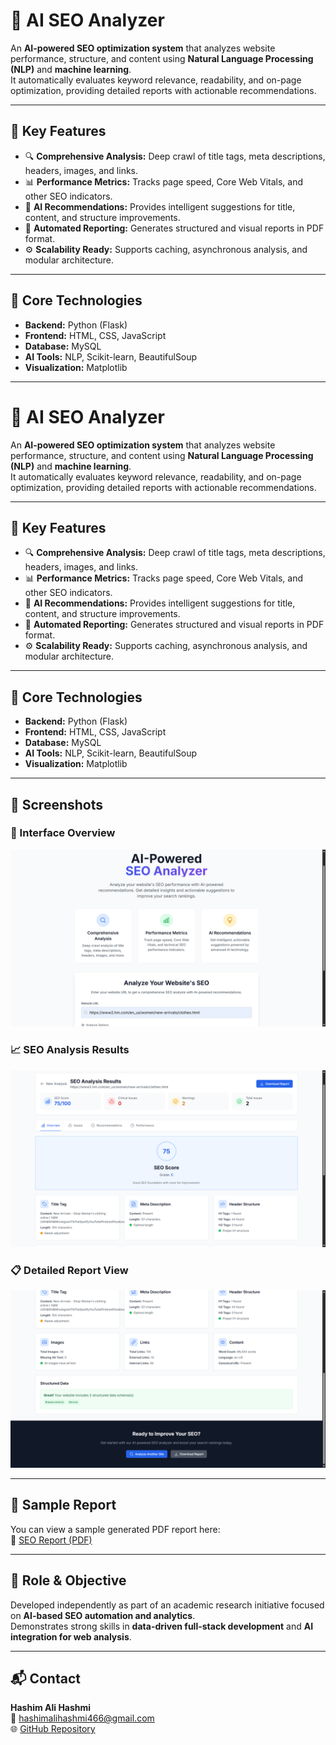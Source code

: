# 🧠 AI SEO Analyzer

An **AI-powered SEO optimization system** that analyzes website performance, structure, and content using **Natural Language Processing (NLP)** and **machine learning**.  
It automatically evaluates keyword relevance, readability, and on-page optimization, providing detailed reports with actionable recommendations.

---

## 🚀 Key Features
- 🔍 **Comprehensive Analysis:** Deep crawl of title tags, meta descriptions, headers, images, and links.  
- 📊 **Performance Metrics:** Tracks page speed, Core Web Vitals, and other SEO indicators.  
- 🤖 **AI Recommendations:** Provides intelligent suggestions for title, content, and structure improvements.  
- 🧩 **Automated Reporting:** Generates structured and visual reports in PDF format.  
- ⚙️ **Scalability Ready:** Supports caching, asynchronous analysis, and modular architecture.

---

## 🧩 Core Technologies
- **Backend:** Python (Flask)  
- **Frontend:** HTML, CSS, JavaScript  
- **Database:** MySQL  
- **AI Tools:** NLP, Scikit-learn, BeautifulSoup  
- **Visualization:** Matplotlib  

---

# 🧠 AI SEO Analyzer

An **AI-powered SEO optimization system** that analyzes website performance, structure, and content using **Natural Language Processing (NLP)** and **machine learning**.  
It automatically evaluates keyword relevance, readability, and on-page optimization, providing detailed reports with actionable recommendations.

---

## 🚀 Key Features
- 🔍 **Comprehensive Analysis:** Deep crawl of title tags, meta descriptions, headers, images, and links.  
- 📊 **Performance Metrics:** Tracks page speed, Core Web Vitals, and other SEO indicators.  
- 🤖 **AI Recommendations:** Provides intelligent suggestions for title, content, and structure improvements.  
- 🧩 **Automated Reporting:** Generates structured and visual reports in PDF format.  
- ⚙️ **Scalability Ready:** Supports caching, asynchronous analysis, and modular architecture.

---

## 🧩 Core Technologies
- **Backend:** Python (Flask)  
- **Frontend:** HTML, CSS, JavaScript  
- **Database:** MySQL  
- **AI Tools:** NLP, Scikit-learn, BeautifulSoup  
- **Visualization:** Matplotlib  

---

## 📸 Screenshots

### 🧭 Interface Overview
![Interface](image_2025-10-29_194445335.png)

### 📈 SEO Analysis Results
![SEO Results](image_2025-10-29_194618638.png)

### 📋 Detailed Report View
![Report View](image_2025-10-29_194641619.png)

---

## 📄 Sample Report
You can view a sample generated PDF report here:  
📄 [SEO Report (PDF)](seo-report%20(8).pdf)

---

## 🧠 Role & Objective
Developed independently as part of an academic research initiative focused on **AI-based SEO automation and analytics**.  
Demonstrates strong skills in **data-driven full-stack development** and **AI integration for web analysis**.

---

## 📬 Contact
**Hashim Ali Hashmi**  
📧 [hashimalihashmi466@gmail.com](mailto:hashimalihashmi466@gmail.com)  
🌐 [GitHub Repository](https://github.com/hashimalihashmi466-bit/AI-SEO-Analyzer)
